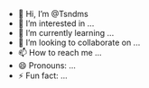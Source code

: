 - 👋 Hi, I’m @Tsndms
- 👀 I’m interested in ...
- 🌱 I’m currently learning ...
- 💞️ I’m looking to collaborate on ...
- 📫 How to reach me ...
- 😄 Pronouns: ...
- ⚡ Fun fact: ...

<!---
Tsndms/Tsndms is a ✨ special ✨ repository because its `README.md` (this file) appears on your GitHub profile.
You can click the Preview link to take a look at your changes.
--->
